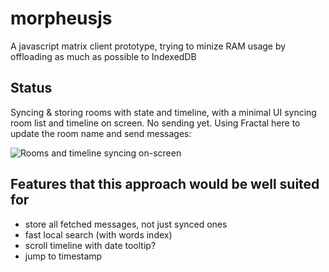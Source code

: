 # morpheusjs
A javascript matrix client prototype, trying to minize RAM usage by offloading as much as possible to IndexedDB

## Status

Syncing & storing rooms with state and timeline, with a minimal UI syncing room list and timeline on screen. No sending yet. Using Fractal here to update the room name and send messages:

![Rooms and timeline syncing on-screen](https://bwindels.github.io/morpheusjs/images/timeline1.gif)

## Features that this approach would be well suited for

 - store all fetched messages, not just synced ones
 - fast local search (with words index)
 - scroll timeline with date tooltip?
 - jump to timestamp
